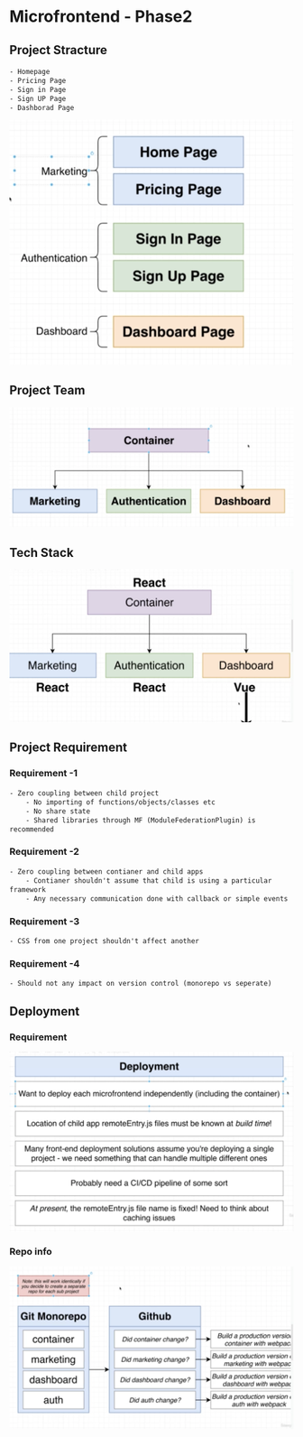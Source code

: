 # Microfrontend - Phase2

## Project Stracture 

    - Homepage 
    - Pricing Page
    - Sign in Page
    - Sign UP Page
    - Dashborad Page

![](readme-images/project_stracture.png)

## Project Team

![](readme-images/img2.png)

## Tech Stack

![](readme-images/img3.png)

## Project Requirement

### Requirement -1
    - Zero coupling between child project
        - No importing of functions/objects/classes etc
        - No share state
        - Shared libraries through MF (ModuleFederationPlugin) is recommended
### Requirement -2
    - Zero coupling between contianer and child apps
        - Contianer shouldn't assume that child is using a particular framework
        - Any necessary communication done with callback or simple events

### Requirement -3
    - CSS from one project shouldn't affect another

### Requirement -4
    - Should not any impact on version control (monorepo vs seperate)


## Deployment

### Requirement
![](readme-images/deployment.png)

### Repo info
![](readme-images/mono_repo.png)
